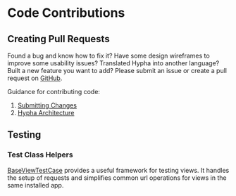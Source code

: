 # Code Contributions

## Creating Pull Requests

Found a bug and know how to fix it? Have some design wireframes to improve some usability issues? Translated Hypha into another language? Built a new feature you want to add? Please submit an issue or create a pull request on [GitHub](https://github.com/HyphaApp/hypha/issues).

Guidance for contributing code:

1. [Submitting Changes](submitting-changes.md)
2. [Hypha Architecture](../../getting-started/architecture.md)


## Testing

### Test Class Helpers

[BaseViewTestCase](https://github.com/HyphaApp/hypha/blob/main/hypha/apply/utils/testing/tests.py) provides a useful framework for testing views. It handles the setup of requests and simplifies common url operations for views in the same installed app.
